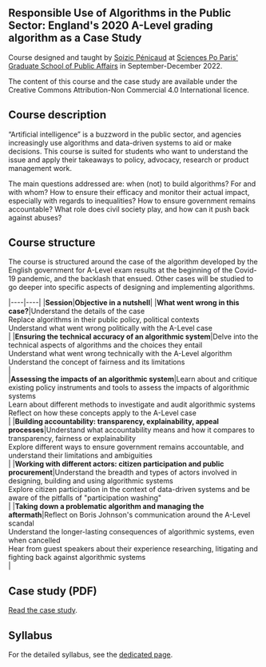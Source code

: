 <meta property="og:image" content="imagepreview.png" />
<meta property="twitter:image" content="imagepreview.png" />

## Responsible Use of Algorithms in the Public Sector: England's 2020 A-Level grading algorithm as a Case Study

Course designed and taught by [Soizic Pénicaud](https://twitter.com/soizicpenicaud) at [Sciences Po Paris' Graduate School of Public Affairs](https://www.sciencespo.fr/public/en.html) in September-December 2022.

The content of this course and the case study are available under the Creative Commons Attribution-Non Commercial 4.0 International licence. 

## Course description

“Artificial intelligence” is a buzzword in the public sector, and agencies increasingly use algorithms and data-driven systems to aid or make decisions. This course is suited for students who want to understand the issue and apply their takeaways to policy, advocacy, research or product management work.

The main questions addressed are: when (not) to build algorithms? For and with whom? How to
ensure their efficacy and monitor their actual impact, especially with regards to inequalities? How to ensure government remains accountable? What role does civil society play, and how can it push back against abuses? 

## Course structure

The course is structured around the case of the algorithm developed by the English government for A-Level exam
results at the beginning of the Covid-19 pandemic, and the backlash that ensued. Other cases will be
studied to go deeper into specific aspects of designing and implementing algorithms.

|----|----|
|**Session**|**Objective in a nutshell**|
|**What went wrong in this case?**|Understand the details of the case <br> Replace algorithms in their public policy, political contexts <br> Understand what went wrong politically with the A-Level case <br>|
|**Ensuring the technical accuracy of an algorithmic system**|Delve into the technical aspects of algorithms and the choices they entail <br> Understand what went wrong technically with the A-Level algorithm<br> Understand the concept of fairness and its limitations <br>|  
|**Assessing the impacts of an algorithmic system**|Learn about and critique existing policy instruments and tools to assess the impacts of algorithmic systems <br> Learn about different methods to investigate and audit algorithmic systems <br> Reflect on how these concepts apply to the A-Level case <br>|
|**Building accountability: transparency, explainability, appeal processes**|Understand what accountability means and how it compares to transparency, fairness or explainability <br> Explore different ways to ensure government remains accountable, and understand their limitations and ambiguities <br>|
|**Working with different actors: citizen participation and public procurement**|Understand the breadth and types of actors involved in designing, building and using algorithmic systems <br>Explore citizen participation in the context of data-driven systems and be aware of the pitfalls of "participation washing" <br>|
|**Taking down a problematic algorithm and managing the aftermath**|Reflect on Boris Johnson's communication around the A-Level scandal <br> Understand the longer-lasting consequences of algorithmic systems, even when cancelled <br> Hear from guest speakers about their experience researching, litigating and fighting back against algorithmic systems <br>|

## Case study (PDF)

[Read the case study](/2022-casestudy-algo.pdf).

## Syllabus

For the detailed syllabus, see the [dedicated page](/syllabus.md). 
